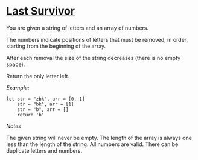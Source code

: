 # [Last Survivor](https://www.codewars.com/kata/609eee71109f860006c377d1) # 

You are given a string of letters and an array of numbers.

The numbers indicate positions of letters that must be removed, in order, starting from the beginning of the array.

After each removal the size of the string decreases (there is no empty space).

Return the only letter left.

_Example:_

    let str = "zbk", arr = [0, 1]
        str = "bk", arr = [1]
        str = "b", arr = []
        return 'b'

_Notes_

The given string will never be empty.
The length of the array is always one less than the length of the string.
All numbers are valid.
There can be duplicate letters and numbers.
